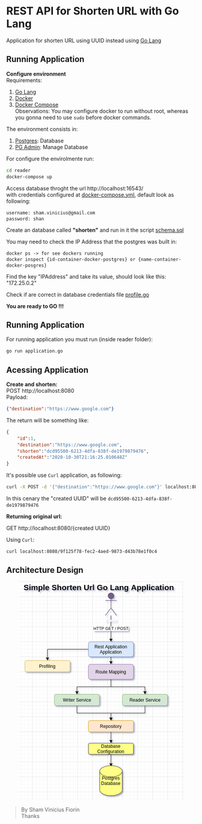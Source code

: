 # REST API for Shorten URL with Go Lang
Application for shorten URL using UUID instead using [Go Lang](https://golang.org/)

## Running Application

__Configure environment__  
Requirements:  
1. [Go Lang](https://golang.org/)
2. [Docker](https://www.docker.com/)
3. [Docker Compose](https://docs.docker.com/compose/)  
Observations: You may configure docker to run without root, whereas you gonna need to use `sudo` before docker commands.

The environment consists in:  
1. [Postgres](https://www.postgresql.org/): Database
2. [PG Admin](https://www.pgadmin.org/): Manage Database

For configure the envirolmente run:
```bash
cd reader
docker-compose up
```

Access database throght the url http://localhost:16543/  
with credentials configured at [docker-compose.yml](https://github.com/skatesham/shorten-url-go-lang/blob/main/reader/docker-compose.yml), default look as following:
```
username: sham.vinicius@gmail.com
password: shan
```
Create an database called **"shorten"** and run in it the script [schema.sql](https://github.com/skatesham/shorten-url-go-lang/blob/main/reader/resources/data/schema.sql)  

You may need to check the IP Address that the postgres was built in:  
```
docker ps -> for see dockers running
docker inspect {id-container-docker-postgres} or {name-container-docker-posgres}
```
Find the key "IPAddress" and take its value, should look like this: "172.25.0.2"

Check if are correct in database credentials file [profile.go](https://github.com/skatesham/shorten-url-go-lang/blob/main/reader/config/profile.go)

**You are ready to GO !!!**

## Running Application
For running application you must run (inside reader folder):
```bash
go run application.go
```

## Acessing Application
__Create and shorten:__  
POST http://localhost:8080  
Payload:
```json
{"destination":"https://www.google.com"}
```
The return will be something like:
```json
{
    "id":1,
    "destination":"https://www.google.com",
    "shorten":"dcd95500-6213-4dfa-838f-de1979879476",
    "createdAt":"2020-10-30T21:16:25.010648Z"
}
```
It's possible use `Curl` application, as following:  
```bash
curl -X POST -d '{"destination":"https://www.google.com"}' localhost:8080
```


In this cenary the "created UUID" will be `dcd95500-6213-4dfa-838f-de1979879476`  

__Returning original url:__  

GET http://localhost:8080/{created UUID}  

Using `Curl`:
```bash
curl localhost:8080/9f125f78-fec2-4aed-9873-d43b78e1f0c4
```  

## Architecture Design  
<p align="center">
  <img src="reader/resources/img/shorten-url-go-lang.png">
</p>  

> By Sham Vinicius Fiorin  
> Thanks

  




